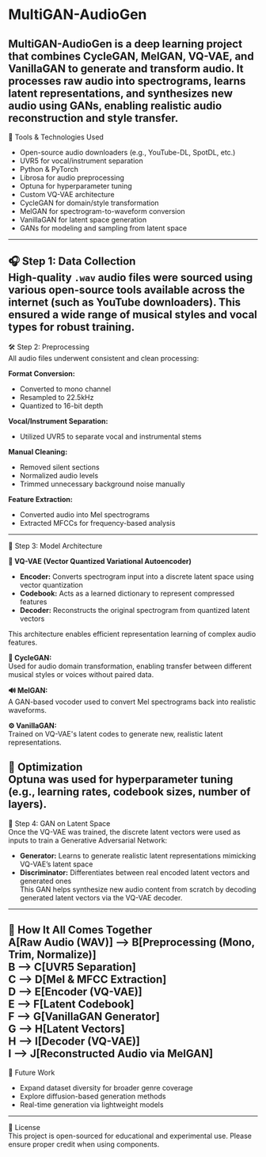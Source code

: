 # MultiGAN-AudioGen
MultiGAN-AudioGen is a deep learning project that combines CycleGAN, MelGAN, VQ-VAE, and VanillaGAN to generate and transform audio. It processes raw audio into spectrograms, learns latent representations, and synthesizes new audio using GANs, enabling realistic audio reconstruction and style transfer.
---
🧰 Tools & Technologies Used  
- Open-source audio downloaders (e.g., YouTube-DL, SpotDL, etc.)  
- UVR5 for vocal/instrument separation  
- Python & PyTorch  
- Librosa for audio preprocessing  
- Optuna for hyperparameter tuning  
- Custom VQ-VAE architecture  
- CycleGAN for domain/style transformation  
- MelGAN for spectrogram-to-waveform conversion  
- VanillaGAN for latent space generation  
- GANs for modeling and sampling from latent space  
---
🎧 Step 1: Data Collection  
High-quality `.wav` audio files were sourced using various open-source tools available across the internet (such as YouTube downloaders). This ensured a wide range of musical styles and vocal types for robust training.
---
🛠️ Step 2: Preprocessing  
All audio files underwent consistent and clean processing:  

**Format Conversion:**  
- Converted to mono channel  
- Resampled to 22.5kHz  
- Quantized to 16-bit depth  

**Vocal/Instrument Separation:**  
- Utilized UVR5 to separate vocal and instrumental stems  

**Manual Cleaning:**  
- Removed silent sections  
- Normalized audio levels  
- Trimmed unnecessary background noise manually  

**Feature Extraction:**  
- Converted audio into Mel spectrograms  
- Extracted MFCCs for frequency-based analysis  
---
🧠 Step 3: Model Architecture  

**🧩 VQ-VAE (Vector Quantized Variational Autoencoder)**  
- **Encoder:** Converts spectrogram input into a discrete latent space using vector quantization  
- **Codebook:** Acts as a learned dictionary to represent compressed features  
- **Decoder:** Reconstructs the original spectrogram from quantized latent vectors  

This architecture enables efficient representation learning of complex audio features.  

**🔁 CycleGAN:**  
Used for audio domain transformation, enabling transfer between different musical styles or voices without paired data.

**🔊 MelGAN:**  
A GAN-based vocoder used to convert Mel spectrograms back into realistic waveforms.  

**⚙️ VanillaGAN:**  
Trained on VQ-VAE's latent codes to generate new, realistic latent representations.

🧪 Optimization  
Optuna was used for hyperparameter tuning (e.g., learning rates, codebook sizes, number of layers).  
---
🤖 Step 4: GAN on Latent Space  
Once the VQ-VAE was trained, the discrete latent vectors were used as inputs to train a Generative Adversarial Network:  

- **Generator:** Learns to generate realistic latent representations mimicking VQ-VAE’s latent space  
- **Discriminator:** Differentiates between real encoded latent vectors and generated ones  
This GAN helps synthesize new audio content from scratch by decoding generated latent vectors via the VQ-VAE decoder.  
---
🔁 How It All Comes Together  
A[Raw Audio (WAV)] --> B[Preprocessing (Mono, Trim, Normalize)]  
B --> C[UVR5 Separation]  
C --> D[Mel & MFCC Extraction]  
D --> E[Encoder (VQ-VAE)]  
E --> F[Latent Codebook]  
F --> G[VanillaGAN Generator]  
G --> H[Latent Vectors]  
H --> I[Decoder (VQ-VAE)]  
I --> J[Reconstructed Audio via MelGAN]  
---
🚀 Future Work  
- Expand dataset diversity for broader genre coverage  
- Explore diffusion-based generation methods  
- Real-time generation via lightweight models  
---
📝 License  
This project is open-sourced for educational and experimental use. Please ensure proper credit when using components.










	
